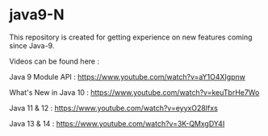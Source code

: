# java9-N
This repository is created for getting experience on new features coming since Java-9.

Videos can be found here :

Java 9 Module API     : https://www.youtube.com/watch?v=aY1O4XIgpnw

What's New in Java 10 : https://www.youtube.com/watch?v=keuTbrHe7Wo

Java 11 & 12          : https://www.youtube.com/watch?v=eyyxO28Ifxs

Java 13 & 14          : https://www.youtube.com/watch?v=3K-QMxgDY4I
